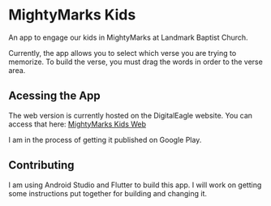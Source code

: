# MightyMarks Kids

An app to engage our kids in MightyMarks at Landmark Baptist Church.

Currently, the app allows you to select which verse you are trying to memorize.  To build the verse,
you must drag the words in order to the verse area.

## Acessing the App

The web version is currently hosted on the DigitalEagle website.  You can access that here:
[MightyMarks Kids Web](https://digitaleagle.net/mightymarks/)

I am in the process of getting it published on Google Play.


## Contributing

I am using Android Studio and Flutter to build this app.  I will work on getting some instructions
put together for building and changing it.